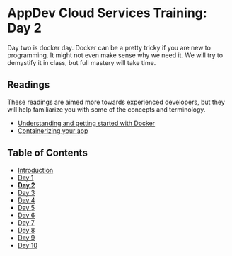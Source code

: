 # AppDev Cloud Services Training: Day 2

Day two is docker day. Docker can be a pretty tricky if you are new to
programming. It might not even make sense why we need it. We will try to
demystify it in class, but full mastery will take time.

## Readings

These readings are aimed more towards experienced developers, but they will help
familiarize you with some of the concepts and terminology.

* [Understanding and getting started with Docker](https://docs.docker.com/get-started/)
* [Containerizing your app](https://lockmedown.com/docker-4-devs-containerizing-app/)

## Table of Contents

* [Introduction][intro]
* [Day 1][day1]
* [**Day 2**][day2]
* [Day 3][day3]
* [Day 4][day4]
* [Day 5][day5]
* [Day 6][day6]
* [Day 7][day7]
* [Day 8][day8]
* [Day 9][day9]
* [Day 10][day10]

[intro]: https://github.com/GrinnellAppDev/cloud-services-training
[day1]: https://github.com/GrinnellAppDev/cloud-services-training/tree/day-01
[day2]: https://github.com/GrinnellAppDev/cloud-services-training/tree/day-02
[day3]: https://github.com/GrinnellAppDev/cloud-services-training/tree/day-03
[day4]: https://github.com/GrinnellAppDev/cloud-services-training/tree/day-04
[day5]: https://github.com/GrinnellAppDev/cloud-services-training/tree/day-05
[day6]: https://github.com/GrinnellAppDev/cloud-services-training/tree/day-06
[day7]: https://github.com/GrinnellAppDev/cloud-services-training/tree/day-07
[day8]: https://github.com/GrinnellAppDev/cloud-services-training/tree/day-08
[day9]: https://github.com/GrinnellAppDev/cloud-services-training/tree/day-09
[day10]: https://github.com/GrinnellAppDev/cloud-services-training/tree/day-10
